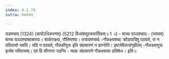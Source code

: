 ```yaml
---
index: 4.1.74
sutra: यङश्चाप्

---
```

यङश्चाप् (1324) (चापोऽधिकरणम्) (5212 विध्यंशपूरकवार्तिकम्॥ 1 ॥) - षाच्च यञ्ञश्चाप् - (भाष्यम्) षाच्च यञ्ञश्चाब्वक्तव्यः। शार्कराक्ष्या, पौतिमाष्या। तत्रायमप्यर्थः -गौकक्ष्यशब्दः क्रौडयादिषु पठ्यते, स न पठितव्यो भवति। यदि न पठ्यते, गौकक्षीपुत्रः इति संप्रसारणं न प्राप्नोति। इष्टमेवैतत्संगृहीतम् -गौकक्ष्यापुत्रः इत्येव भवितव्यम्। एवं हि सौनागाः पठन्ति - ष्यङः संप्रसारणे गौकक्ष्यायाः प्रतिषेधः। इति॥